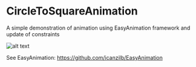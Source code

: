 # CircleToSquareAnimation
A simple demonstration of animation using EasyAnimation framework and update of constraints


![alt text](https://media.giphy.com/media/l1J9rM2Ot0plP0eFa/giphy.gif)

See EasyAnimation:
https://github.com/icanzilb/EasyAnimation
